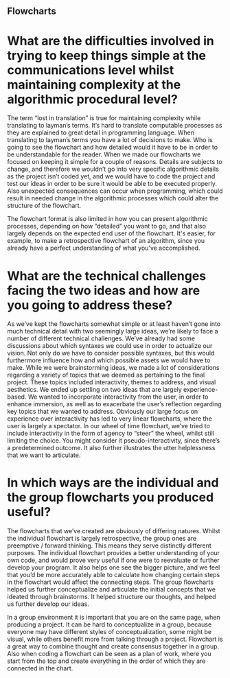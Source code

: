 ## Flowcharts

# What are the difficulties involved in trying to keep things simple at the communications level whilst maintaining complexity at the algorithmic procedural level? 

The term “lost in translation” is true for maintaining complexity while translating to layman’s terms. It’s hard to translate computable processes as they are explained to great detail in programming language. When translating to layman’s terms you have a lot of decisions to make. Who is going to see the flowchart and how detailed would it have to be in order to be understandable for the reader. When we made our flowcharts we focused on keeping it simple for a couple of reasons. Details are subjects to change, and therefore we wouldn’t go into very specific algorithmic details as the project isn’t coded yet, and we would have to code the project and test our ideas in order to be sure it would be able to be executed properly. Also unexpected consequences can occur when programming, which could result in needed change in the algorithmic processes which could alter the structure of the flowchart.

The flowchart format is also limited in how you can present algorithmic processes, depending on how “detailed” you want to go, and that also largely depends on the expected end user of the flowchart. It's easier, for example, to make a retrospective flowchart of an algorithm, since you already have a perfect understanding of what you’ve accomplished.

# What are the technical challenges facing the two ideas and how are you going to address these?

As we’ve kept the flowcharts somewhat simple or at least haven’t gone into much technical detail with two seemingly large ideas, we’re likely to face a number of different technical challenges. We’ve already had some discussions about which syntaxes we could use in order to actualize our vision. Not only do we have to consider possible syntaxes, but this would furthermore influence how and which possible assets we would have to make. While we were brainstorming ideas, we made a lot of considerations regarding a variety of topics that we deemed as pertaining to the final project. These topics included interactivity, themes to address, and visual aesthetics. We ended up settling on two ideas that are largely experience-based. We wanted to incorporate interactivity from the user, in order to enhance immersion, as well as to exacerbate the user’s reflection regarding key topics that we wanted to address. Obviously our large focus on experience over interactivity has led to very linear flowcharts, where the user is largely a spectator. In our wheel of time flowchart, we’ve tried to include interactivity in the form of agency to “steer” the wheel, whilst still limiting the choice. You might consider it pseudo-interactivity, since there’s a predetermined outcome. It also further illustrates the utter helplessness that we want to articulate.  


# In which ways are the individual and the group flowcharts you produced useful?

The flowcharts that we’ve created are obviously of differing natures. Whilst the individual flowchart is largely retrospective, the group ones are preemptive / forward thinking. This means they serve distinctly different purposes. The individual flowchart provides a better understanding of your own code, and would prove very useful if one were to reevaluate or further develop your program. It also helps one see the bigger picture, and we feel that you’d be more accurately able to calculate how changing certain steps in the flowchart would affect the connecting steps. The group flowcharts helped us further conceptualize and articulate the initial concepts that we ideated through brainstorms. It helped structure our thoughts, and helped us further develop our ideas. 

In a group environment it is important that you are on the same page, when producing a project. It can be hard to conceptualize in a group, because everyone may have different styles of conceptualization, some might be visual, while others benefit more from talking through a project. Flowchart is a great way to combine thought and create consensus together in a group. Also when coding a flowchart can be seen as a plan of work, where you start from the top and create everything in the order of which they are connected in the chart.
